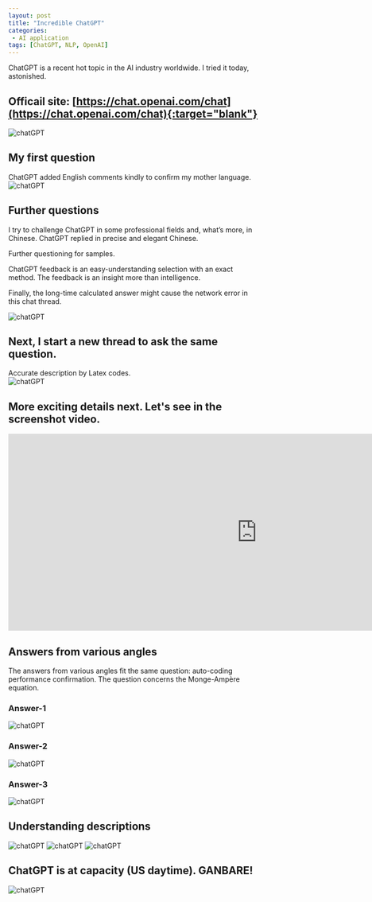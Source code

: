 ```yaml
---
layout: post
title: "Incredible ChatGPT"
categories:
 - AI application
tags: [ChatGPT, NLP, OpenAI]
---
```


ChatGPT is a recent hot topic in the AI industry worldwide. I tried it today, astonished.

<!--more-->

## Officail site: [https://chat.openai.com/chat](https://chat.openai.com/chat){:target="blank"}
![chatGPT](/assets/images/20221214_chatGPT_1.png)

## My first question
ChatGPT added English comments kindly to confirm my mother language.  
![chatGPT](/assets/images/20221214_chatGPT_2.png)

## Further questions
I try to challenge ChatGPT in some professional fields and, what’s more, in Chinese. ChatGPT replied in precise and elegant Chinese.

Further questioning for samples. 

ChatGPT feedback is an easy-understanding selection with an exact method.
The feedback is an insight more than intelligence.

Finally, the long-time calculated answer might cause the network error in this chat thread.

![chatGPT](/assets/images/20221214_chatGPT_3.png)

## Next, I start a new thread to ask the same question.
Accurate description by Latex codes.  
![chatGPT](/assets/images/20221214_chatGPT_4.png)

## More exciting details next. Let's see in the screenshot video.
<iframe width="1000" height="396" src="https://www.youtube.com/embed/VgYQzib0A_8" title="My first trail of ChatGPT" frameborder="0" allow="accelerometer; autoplay; clipboard-write; encrypted-media; gyroscope; picture-in-picture" allowfullscreen></iframe>

## Answers from various angles
The answers from various angles fit the same question: auto-coding performance confirmation. The question concerns the Monge-Ampère equation.

### Answer-1
![chatGPT](/assets/images/20221214_chatGPT_5.png)

### Answer-2
![chatGPT](/assets/images/20221214_chatGPT_6.png)

### Answer-3
![chatGPT](/assets/images/20221214_chatGPT_7.png)

## Understanding descriptions
![chatGPT](/assets/images/20221214_chatGPT_8.png)
![chatGPT](/assets/images/20221214_chatGPT_81.png)
![chatGPT](/assets/images/20221214_chatGPT_82.png)

## ChatGPT is at capacity (US daytime). GANBARE!
![chatGPT](/assets/images/20221214_chatGPT_9.png)

